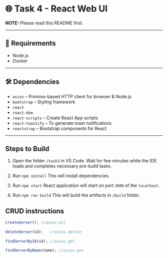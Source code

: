 # 🌐 Task 4 - React Web UI 


**NOTE:** Please read this README first.

---

## 📌 Requirements

- Node.js  
- Docker  

---

## 🛠 Dependencies

- `axios` – Promise-based HTTP client for browser & Node.js  
- `bootstrap` – Styling framework  
- `react`  
- `react-dom`  
- `react-scripts` – Create React App scripts  
- `react-toastify` – To generate toast notifications  
- `reactstrap` – Bootstrap components for React  

---


   ## Steps to Build

1. Open the folder `/task3` in VS Code.
Wait for few minutes while the IDE loads and completes necessary pre-build tasks.

2. Run `npm install`
This will install dependencies.

3. Run `npm start`
React application will start on port `3000` of the `localhost`.

4. Run `npm run build`
This will build the artifacts in `/build` folder.

## CRUD instructions

```javascript
createServer();	//axios.put
    
deleteServer(id);	//axios.delete
    
findServerById(id);	//axios.get

findServerByName(name);	//axios.get
```

